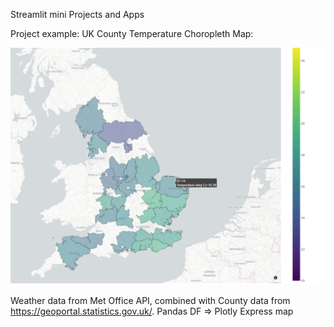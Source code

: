 Streamlit mini Projects and Apps

Project example: UK County Temperature Choropleth Map: 

![Alt text](/globe/example.png?raw=true "Title")

Weather data from Met Office API, combined with County data from https://geoportal.statistics.gov.uk/. Pandas DF => Plotly Express map
